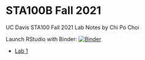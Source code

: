 # STA100B Fall 2021
UC Davis STA100 Fall 2021 Lab Notes by Chi Po Choi

Launch RStudio with Binder: [![Binder](http://mybinder.org/badge_logo.svg)](http://mybinder.org/v2/gh/pochoi/sta100-fall2021/main?urlpath=rstudio)

- [Lab 1](https://pochoi.github.io/sta100-fall2021/lab1.html) 

